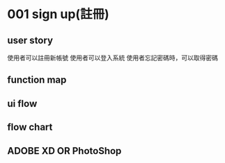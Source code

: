 # 001 sign up(註冊)
## user story
使用者可以註冊新帳號
使用者可以登入系統
使用者忘記密碼時，可以取得密碼
## function map
## ui flow
## flow chart
## ADOBE XD OR PhotoShop

